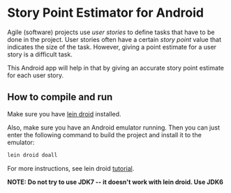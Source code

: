 # Story Point Estimator for Android

Agile (software) projects use *user stories* to define tasks that have to be
done in the project. User stories often have a certain *story point* value
that indicates the size of the task. However, giving a point estimate for a
user story is a difficult task.

This Android app will help in that by giving an accurate story point estimate
for each user story.


## How to compile and run

Make sure you have [lein droid](https://github.com/clojure-android/lein-droid)
installed.

Also, make sure you have an Android emulator running. Then you can just enter
the following command to build the project and install it to the emulator:

```bash
lein droid doall
```

For more instructions, see lein droid
[tutorial](https://github.com/clojure-android/lein-droid/wiki/Tutorial).

**NOTE: Do not try to use JDK7 -- it doesn't work with lein droid. Use JDK6**
